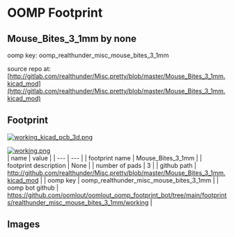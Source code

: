 # OOMP Footprint  
## Mouse_Bites_3_1mm  by none  
  
oomp key: oomp_realthunder_misc_mouse_bites_3_1mm  
  
source repo at: [http://gitlab.com/realthunder/Misc.pretty/blob/master/Mouse_Bites_3_1mm.kicad_mod](http://gitlab.com/realthunder/Misc.pretty/blob/master/Mouse_Bites_3_1mm.kicad_mod)  
## Footprint  
  
[![working_kicad_pcb_3d.png](working_kicad_pcb_3d_600.png)](working_kicad_pcb_3d.png)  
  
[![working.png](working_600.png)](working.png)  
| name | value | 
| --- | --- | 
| footprint name | Mouse_Bites_3_1mm | 
| footprint description | None | 
| number of pads | 3 | 
| github path | http://github.com/realthunder/Misc.pretty/blob/master/Mouse_Bites_3_1mm.kicad_mod | 
| oomp key | oomp_realthunder_misc_mouse_bites_3_1mm | 
| oomp bot github | https://github.com/oomlout/oomlout_oomp_footprint_bot/tree/main/footprints/realthunder_misc_mouse_bites_3_1mm/working | 
## Images  

